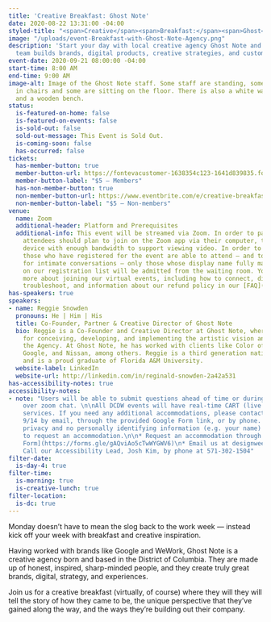 ```yaml
---
title: 'Creative Breakfast: Ghost Note'
date: 2020-08-22 13:31:00 -04:00
styled-title: "<span>Creative</span><span>Breakfast:</span><span>Ghost</span><span>Note</span>"
image: "/uploads/event-Breakfast-with-Ghost-Note-Agency.png"
description: 'Start your day with local creative agency Ghost Note and learn how their
  team builds brands, digital products, creative strategies, and customer experiences. '
event-date: 2020-09-21 08:00:00 -04:00
start-time: 8:00 AM
end-time: 9:00 AM
image-alt: Image of the Ghost Note staff. Some staff are standing, some are seated
  in chairs and some are sitting on the floor. There is also a white wall behind them
  and a wooden bench.
status:
  is-featured-on-home: false
  is-featured-on-events: false
  is-sold-out: false
  sold-out-message: This Event is Sold Out.
  is-coming-soon: false
  has-occurred: false
tickets:
  has-member-button: true
  member-button-url: https://fontevacustomer-1638354c123-1641d839835.force.com/services/oauth2/authorize?client_id=3MVG9nthuDc9owbcOq7_07W.HriOQQPWTbMkrpOla.ajDQlTHf4_uby_mhwylcX.mJBU2O2SppTiZMS0J_HJd&response_type=code&redirect_uri=https://ikit.aiga.org/ikit_national_util/ikit-national-util-sso-redirect/&state=https%3A%2F%2Fdc.aiga.org%2Fevent%2Fcreative-breakfast-ghost-note%2F%3Fredirect_source%3Deventbrite_register
  member-button-label: "$5 — Members"
  has-non-member-button: true
  non-member-button-url: https://www.eventbrite.com/e/creative-breakfast-ghost-note-tickets-117844948413
  non-member-button-label: "$5 — Non-members"
venue:
  name: Zoom
  additional-header: Platform and Prerequisites
  additional-info: This event will be streamed via Zoom. In order to participate fully,
    attendees should plan to join on the Zoom app via their computer, tablet, or mobile
    device with enough bandwidth to support viewing video. In order to ensure only
    those who have registered for the event are able to attend — and to create space
    for intimate conversations — only those whose display name fully matches the name
    on our registration list will be admitted from the waiting room. You can find
    more about joining our virtual events, including how to connect, directions to
    troubleshoot, and information about our refund policy in our [FAQ](/faqs/).
has-speakers: true
speakers:
- name: Reggie Snowden
  pronouns: He | Him | His
  title: Co-Founder, Partner & Creative Director of Ghost Note
  bio: Reggie is a Co-Founder and Creative Director at Ghost Note, where he is responsible
    for conceiving, developing, and implementing the artistic vision and focus of
    the Agency. At Ghost Note, he has worked with clients like Color of Change, Facebook,
    Google, and Nissan, among others. Reggie is a third generation native Washingtonian
    and is a proud graduate of Florida A&M University.
  website-label: LinkedIn
  website-url: http://linkedin.com/in/reginald-snowden-2a42a531
has-accessibility-notes: true
accessibility-notes:
- note: "Users will be able to submit questions ahead of time or during the meeting
    over zoom chat. \n\nAll DCDW events will have real-time CART (live captioning)
    services. If you need any additional accommodations, please contact us before
    9/14 by email, through the provided Google Form link, or by phone. We honor your
    privacy and no personally identifying information (e.g. your name) is required
    to request an accommodation.\n\n* Request an accommodation through this [Google
    Form](https://forms.gle/gAQviAo5cTwWYGWV6)\n* Email us at designweek@dc.aiga.org\n*
    Call our Accessibility Lead, Josh Kim, by phone at 571-302-1504"
filter-date:
  is-day-4: true
filter-time:
  is-morning: true
  is-creative-lunch: true
filter-location:
  is-dc: true
---
```


Monday doesn’t have to mean the slog back to the work week — instead kick off your week with breakfast and creative inspiration.

Having worked with brands like Google and WeWork, Ghost Note is a creative agency born and based in the District of Columbia. They are made up of honest, inspired, sharp-minded people, and they create truly great brands, digital, strategy, and experiences.  

Join us for a creative breakfast (virtually, of course) where they will they will tell the story of how they came to be, the unique perspective that they’ve gained along the way, and the ways they’re building out their company.